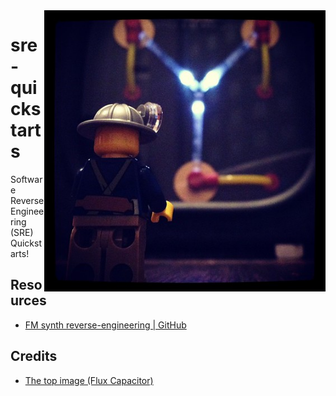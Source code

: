 <img src="assets/flux-capacitor.jpg" alt="Flux Capacitor" style="width: 450px;" align="right">

# sre-quickstarts
Software Reverse Engineering (SRE) Quickstarts!

## Resources
- [FM synth reverse-engineering | GitHub](https://github.com/jwt27/esfm)

## Credits
- [The top image (Flux Capacitor)](https://search.openverse.engineering/image/4c2eed4b-7c49-4e5a-aa46-e4a733b7c4ab)
